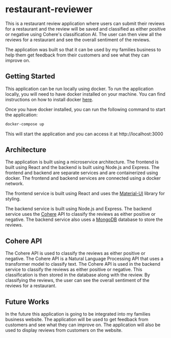 # restaurant-reviewer
This is a restaurant review application where users can submit their reviews for a restaurant and the review will be saved and classified as either positive or negative using Cohere's classification AI. The user can then view all the reviews for a restaurant and see the overall sentiment of the reviews.

The application was built so that it can be used by my families business to help them get feedback from their customers and see what they can improve on.

## Getting Started
This application can be run locally using docker. To run the application locally, you will need to have docker installed on your machine. You can find instructions on how to install docker [here](https://docs.docker.com/get-docker/).

Once you have docker installed, you can run the following command to start the application:
```bash
docker-compose up
```

This will start the application and you can access it at http://localhost:3000

## Architecture
The application is built using a microservice architecture. The frontend is built using React and the backend is built using Node.js and Express. The frontend and backend are separate services and are containerized using docker. The frontend and backend services are connected using a docker network.

The frontend service is built using React and uses the [Material-UI](https://material-ui.com/) library for styling. 

The backend service is built using Node.js and Express. The backend service uses the [Cohere](https://cohere.ai/) API to classify the reviews as either positive or negative. The backend service also uses a [MongoDB](https://mongodb.com) database to store the reviews.

## Cohere API
The Cohere API is used to classify the reviews as either positive or negative. The Cohere API is a Natural Language Processing API that uses a transformer model to classify text. The Cohere API is used in the backend service to classify the reviews as either positive or negative. This classification is then stored in the database along with the review. By classifying the reviews, the user can see the overall sentiment of the reviews for a restaurant.

## Future Works
In the future this application is going to be integrated into my families business website. The application will be used to get feedback from customers and see what they can improve on. The application will also be used to display reviews from customers on the website.

